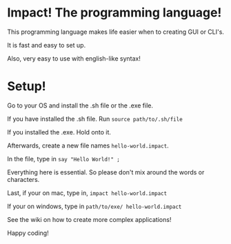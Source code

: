 # Impact! The programming language!

This programming language makes life easier when to creating GUI or CLI's.

It is fast and easy to set up.

Also, very easy to use with english-like syntax!

# Setup!

Go to your OS and install the .sh file or the .exe file.

If you have installed the .sh file. Run `source path/to/.sh/file`

If you installed the .exe. Hold onto it.

Afterwards, create a new file names `hello-world.impact`.

In the file, type in `say "Hello World!" ;`

Everything here is essential. So please don't mix around the words or characters.

Last, if your on mac, type in, `impact hello-world.impact`

If your on windows, type in `path/to/exe/ hello-world.impact`

See the wiki on how to create more complex applications!

Happy coding!
